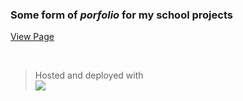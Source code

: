 ### Some form of _porfolio_ for my school projects

[View Page](https://school.viktormelin.com)

<br>

> Hosted and deployed with  
> <a href="https://railway.app?referralCode=Su0yhZ" target="_blank"><img src="https://img.shields.io/badge/-railway.app-0B0D0E?style=flat&logo=railway&logoColor=white" /></a>

